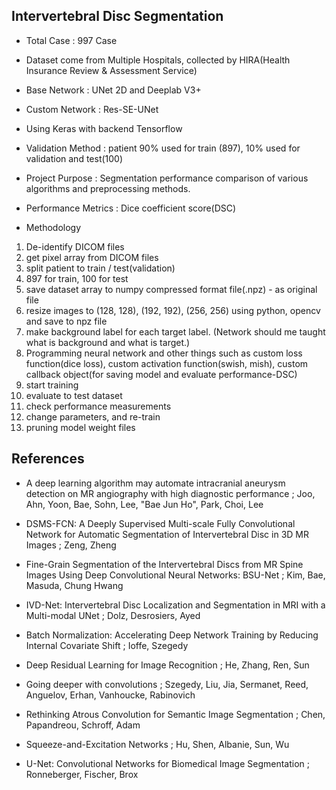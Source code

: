 ## Intervertebral Disc Segmentation

* Total Case : 997 Case

* Dataset come from Multiple Hospitals, collected by HIRA(Health Insurance Review & Assessment Service)

* Base Network : UNet 2D and Deeplab V3+

* Custom Network : Res-SE-UNet

* Using Keras with backend Tensorflow

* Validation Method : patient 90% used for train (897), 10% used for validation and test(100)

* Project Purpose : Segmentation performance comparison of various algorithms and preprocessing methods.

* Performance Metrics : Dice coefficient score(DSC)

* Methodology 
1) De-identify DICOM files
2) get pixel array from DICOM files
3) split patient to train / test(validation)
4) 897 for train, 100 for test
5) save dataset array to numpy compressed format file(.npz) - as original file
6) resize images to (128, 128), (192, 192), (256, 256) using python, opencv and save to npz file
7) make background label for each target label. (Network should me taught what is background and what is target.)
8) Programming neural network and other things such as custom loss function(dice loss), 
   custom activation function(swish, mish), custom callback object(for saving model and evaluate performance-DSC)
9) start training
10) evaluate to test dataset
11) check performance measurements
12) change parameters, and re-train
12) pruning model weight files 


## References

* A deep learning algorithm may automate intracranial aneurysm detection on MR angiography with high diagnostic performance
  ; Joo, Ahn, Yoon, Bae, Sohn, Lee, "Bae Jun Ho", Park, Choi, Lee

* DSMS-FCN: A Deeply Supervised Multi-scale Fully Convolutional Network for Automatic Segmentation of Intervertebral Disc in 3D MR Images
  ; Zeng, Zheng 

* Fine-Grain Segmentation of the Intervertebral Discs from MR Spine Images Using Deep Convolutional Neural Networks: BSU-Net
  ; Kim, Bae, Masuda, Chung Hwang
  
* IVD-Net: Intervertebral Disc Localization and Segmentation in MRI with a Multi-modal UNet 
  ; Dolz, Desrosiers, Ayed
  
* Batch Normalization: Accelerating Deep Network Training by Reducing Internal Covariate Shift 
  ; Ioffe, Szegedy
  
* Deep Residual Learning for Image Recognition 
  ; He, Zhang, Ren, Sun
  
* Going deeper with convolutions
  ; Szegedy, Liu, Jia, Sermanet, Reed, Anguelov, Erhan, Vanhoucke, Rabinovich
  
* Rethinking Atrous Convolution for Semantic Image Segmentation
  ; Chen, Papandreou, Schroff, Adam
  
* Squeeze-and-Excitation Networks
  ; Hu, Shen, Albanie, Sun, Wu
  
* U-Net: Convolutional Networks for Biomedical Image Segmentation
  ; Ronneberger, Fischer, Brox
  

 
  



